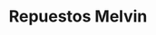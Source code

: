 ---
title: "Repuestos Melvin"
url: /villa-altagracia/repuestos-melvin/
shop: piezas de automóviles
---